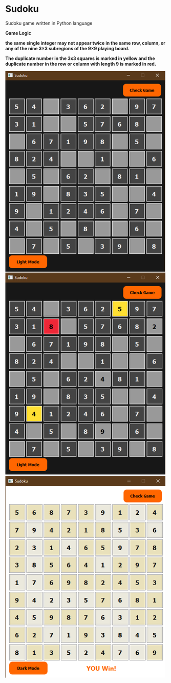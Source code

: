 # Sudoku
<p>Sudoku game written in Python language</p>
<p><b>Game Logic</p><b/>
<p>the same single integer may not appear twice in the same row, column, or any of the nine 3×3 subregions of the 9×9 playing board.</p>
<p>The duplicate number in the 3x3 squares is marked in yellow and the duplicate number in the row or column with length 9 is marked in red.</p>
  
<img src="images/1.png" width="500">
<img src="images/2.png" width="500">
<img src="images/4.png" width="500">
